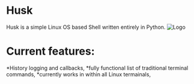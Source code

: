 
# Husk
Husk is a simple Linux OS based Shell written entirely in Python.
![Logo](https://github.com/SchoolyB/Husk/blob/master/HuskTransparent.png)

# Current features:
*History logging and callbacks,
*fully functional list of traditional terminal commands,
*currently works in within all Linux termainals,

